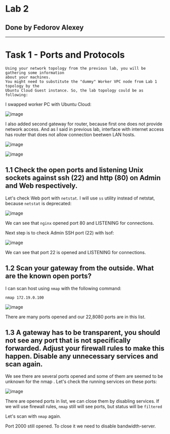 # Lab 2

## Done by Fedorov Alexey

---

# Task 1 - Ports and Protocols

```
Using your network topology from the previous lab, you will be gathering some information
about your machines.
You might need to substitute the "dummy" Worker VPC node from Lab 1 topology by the
Ubuntu Cloud Guest instance. So, the lab topology could be as following:
```

I swapped worker PC with Ubuntu Cloud:

![image](https://github.com/user-attachments/assets/fa6ffa90-31f6-4f1e-b191-029f16095c9a)

I also added second gateway for router, because first one does not provide network access. And as I said in previous lab, interface with internet access has router that does not allow connection beetwen LAN hosts.

![image](https://github.com/user-attachments/assets/010cc06f-a8a4-4f1c-92cf-e9898fc2aebd)

![image](https://github.com/user-attachments/assets/316daab2-6da6-4512-9fb5-503fd4e5fb3e)


## 1.1 Check the open ports and listening Unix sockets against ssh (22) and http (80) on Admin and Web respectively.

Let's check Web port with `netstat`. I will use `ss` utility instead of netstat, because `netstat` is deprecated:

![image](https://github.com/user-attachments/assets/0da6ef85-b632-4c86-9df7-c3d1cce10bd5)

We can see that `nginx` opened port 80 and LISTENING for connections.

Next step is to check Admin SSH port (22) with lsof:

![image](https://github.com/user-attachments/assets/aa7780b4-b913-475e-ac35-00fa33852031)

We can see that port 22 is opened and LISTENING for connections.

## 1.2 Scan your gateway from the outside. What are the known open ports?

I can scan host using `nmap` with the following command:

```
nmap 172.19.0.100
```

![image](https://github.com/user-attachments/assets/e02793bc-0fda-4018-b1d0-b1e59b1a10f6)

There are many ports opened and our 22,8080 ports are in this list.

## 1.3 A gateway has to be transparent, you should not see any port that is not specifically forwarded. Adjust your firewall rules to make this happen. Disable any unnecessary services and scan again.

We see there are several ports opened and some of them are seemed to be unknown for the nmap . Let's check the running services on these ports:

![image](https://github.com/user-attachments/assets/ac9f5bfd-59f3-4351-be9f-2c48ec254c75)

There are opened ports in list, we can close them by disabling services. If we will use firewall rules, `nmap` still will see ports, but status will be `filtered`


Let's scan with `nmap` again.


Port 2000 still opened. To close it we need to disable bandwidth-server.

